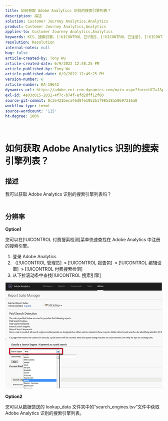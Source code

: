```yaml
---
title: 如何获取 Adobe Analytics 识别的搜索引擎列表？
description: 描述
solution: Customer Journey Analytics,Analytics
product: Customer Journey Analytics,Analytics
applies-to: Customer Journey Analytics,Analytics
keywords: KCS、搜索引擎，[!UICONTROL 已识别]、[!UICONTROL 已注册]、[!UICONTROL 列表]、Adobe Analytics
resolution: Resolution
internal-notes: null
bug: false
article-created-by: Tony Wu
article-created-date: 6/9/2022 12:48:25 PM
article-published-by: Tony Wu
article-published-date: 6/9/2022 12:49:25 PM
version-number: 6
article-number: KA-19642
dynamics-url: https://adobe-ent.crm.dynamics.com/main.aspx?forceUCI=1&pagetype=entityrecord&etn=knowledgearticle&id=6c2d5c72-f2e7-ec11-bb3c-000d3a3b1c99
exl-id: 4e03c015-2832-4f7c-b74f-efd2dff12f60
source-git-commit: 0c3e421beca46d9fe1952b1f98538a50697216a0
workflow-type: tm+mt
source-wordcount: '115'
ht-degree: 100%

---
```


# 如何获取 Adobe Analytics 识别的搜索引擎列表？

## 描述

我可以获取 Adobe Analytics 识别的搜索引擎列表吗？
<br> 

## 分辨率


<b>Option1</b>

您可以在[!UICONTROL 付费搜索检测]菜单快速查找在 Adobe Analytics 中注册的搜索引擎。

1. 登录 Adobe Analytics
2. （[!UICONTROL 管理员]  » [!UICONTROL 报告包]  » [!UICONTROL 编辑设置]  » [!UICONTROL 付费搜索检测]
3. 从下拉滚动条中查找[!UICONTROL 搜索引擎]


![](assets/d35acf7a-a0e7-ec11-bb3c-000d3a3bd25c.png)

<b>Option2</b>

您可以从数据馈送的 lookup_data 文件夹中的“search_engines.tsv”文件中获取 Adobe Analytics 识别的搜索引擎列表。
